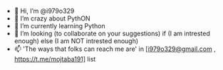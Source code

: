- 👋 Hi, I’m @i979o329
- 👀 I’m crazy about PythON
- 🌱 I’m currently learning Python
- 💞️ I’m looking (to collaborate on your suggestions) if (I am intrested enough) else (I am NOT intrested enough)
- 📫 'The ways that folks can reach me are' in [i979o329@gmail.com , https://t.me/mojtaba191] list

<!---
i979o329/i979o329 is a ✨ special ✨ repository because its `README.md` (this file) appears on your GitHub profile.
You can click the Preview link to take a look at your changes.
--->
